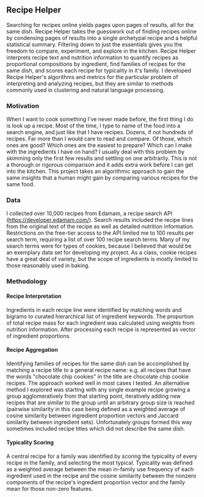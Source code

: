 ## Recipe Helper
Searching for recipes online yields pages upon pages of results, all for the same dish. Recipe Helper takes the guesswork out of finding recipes online by condensing pages of results into a single archetypal recipe and a helpful statistical summary. Filtering down to just the essentials gives you the freedom to compare, experiment, and explore in the kitchen. Recipe Helper interprets recipe text and nutrition information to quantify recipes as proportional compositions by ingredient, find families of recipes for the same dish, and scores each recipe for typicality in it's family. I developed Recipe Helper's algorithms and metrics for the particular problem of interpreting and analyzing recipes, but they are similar to methods commonly used in clustering and natural language processing.

### Motivation
When I want to cook something I've never made before, the first thing I do is look up a recipe. Most of the time, I type to name of the food into a search engine, and just like that I have recipes. Dozens, if not hundreds of recipes. Far more than I would care to read and compare. Of those, which ones are good? Which ones are the easiest to prepare? Which can I make with the ingredients I have on hand? I usually deal with this problem by skimming only the first few results and settling on one arbitrarily. This is not a thorough or rigorous comparison and it adds extra work before I can get into the kitchen. This project takes an algorithmic approach to gain the same insights that a human might gain by comparing various recipes for the same food.

### Data
I collected over 10,000 recipes from Edamam, a recipe search API (https://developer.edamam.com/). Search results included the recipe lines from the original text of the recipe as well as detailed nutrition information. Restrictions on the free-tier access to the API limited me to 100 results per search term, requiring a list of over 100 recipe search terms. Many of my search terms were for types of cookies, because I believed that would be an exemplary data set for developing my project. As a class, cookie recipes have a great deal of variety, but the scope of ingredients is mostly limited to those reasonably used in baking.

### Methodology
#### Recipe Interpretation
Ingredients in each recipe line were identified by matching words and bigrams to curated hierarchical list of ingredient keywords. The proportion of total recipe mass for each ingredient was calculated using weights from nutrition information. After processing each recipe is represented as vector of ingredient proportions.

#### Recipe Aggregation
Identifying families of recipes for the same dish can be accomplished by matching a recipe title to a general recipe name: e.g. all recipes that have the words "chocolate chip cookies" in the title are chocolate chip cookie recipes. The approach worked well in most cases I tested. An alternative method I explored was starting with any single example recipe growing a group agglomeratively from that starting point, iteratively adding new recipes that are similar to the group until an arbitrary group size is reached (pairwise similarity in this case being defined as a weighted average of cosine similarity between ingredient proportion vectors and Jaccard similarity between ingredient sets). Unfortunately groups formed this way sometimes included recipe titles which did not describe the same dish.

#### Typicality Scoring
A central recipe for a family was identified by scoring the typicality of every recipe in the family, and selecting the most typical. Typicality was defined as a weighted average between the mean in-family use frequency of each ingredient used in the recipe and the cosine similarity between the nonzero components of the recipe's ingredient proportion vector and the family mean for those non-zero features.
